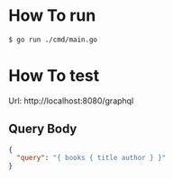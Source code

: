 # How To run
```bash
$ go run ./cmd/main.go
```

# How To test
Url: http://localhost:8080/graphql 

## Query Body
```JSON
{
  "query": "{ books { title author } }"
}

```
